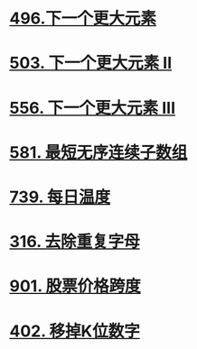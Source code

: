 # [496.下一个更大元素](https://leetcode-cn.com/problems/next-greater-element-i/)
# [503. 下一个更大元素 II](https://leetcode-cn.com/problems/next-greater-element-ii/)
# [556. 下一个更大元素 III](https://leetcode-cn.com/problems/next-greater-element-iii/)

# [581. 最短无序连续子数组](https://leetcode-cn.com/problems/shortest-unsorted-continuous-subarray/)
# [739. 每日温度](https://leetcode-cn.com/problems/daily-temperatures/)
# [316. 去除重复字母](https://leetcode-cn.com/problems/remove-duplicate-letters/)
# [901. 股票价格跨度](https://leetcode-cn.com/problems/online-stock-span/)
# [402. 移掉K位数字](https://leetcode-cn.com/problems/remove-k-digits/)